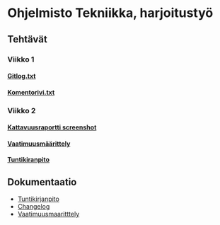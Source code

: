 # **Ohjelmisto Tekniikka, harjoitustyö**

## **Tehtävät**
### **Viikko 1**
#### [Gitlog.txt](laskarit/viikko1/gitlog.txt) 
#### [Komentorivi.txt](laskarit/viikko1/komentorivi.txt)
### **Viikko 2**
#### [Kattavuusraportti screenshot](laskarit/viikko2/kattavuusraportti.png)
#### [Vaatimuusmäärittely](dokumentaatio/vaatimusmaarittely.md)
#### [Tuntikiranpito](dokumentaatio/tuntikirjanpito.md)

## **Dokumentaatio**
- [Tuntikirjanpito](dokumentaatio/tuntikirjanpito.md)
- [Changelog](dokumentaatio/changelog.md)
- [Vaatimuusmaaritttely](dokumentaatio/vaatimusmaarittely.md)

